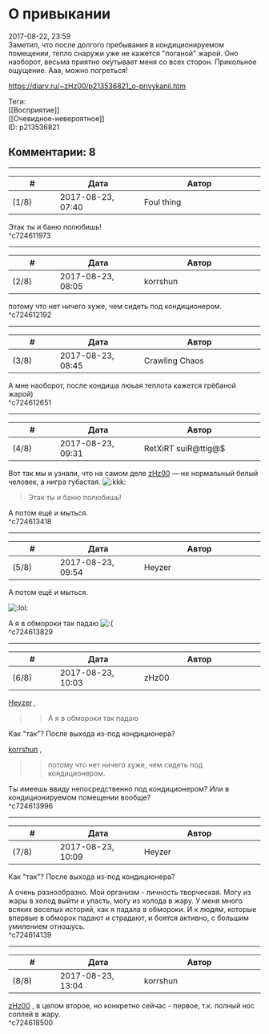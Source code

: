 О привыкании
============

  
2017-08-22, 23:59  
 Заметил, что после долгого пребывания в кондиционируемом помещении, тепло снаружи уже не кажется "поганой" жарой. Оно наоборот, весьма приятно окутывает меня со всех сторон. Прикольное ощущение. Ааа, можно погреться!   
  
<https://diary.ru/~zHz00/p213536821_o-privykanii.htm>  
  
Теги:  
[[Восприятие]]  
[[Очевидное-невероятное]]  
ID: p213536821  


Комментарии: 8
--------------

  


---



|         #         |              Дата              |                     Автор                     |           ID           |
| --- | --- | --- | --- |
| (1/8) | 2017-08-23, 07:40 | Foul thing | c724611973 |

  
 Этак ты и баню полюбишь!   
 ^c724611973

---



|         #         |              Дата              |                     Автор                     |           ID           |
| --- | --- | --- | --- |
| (2/8) | 2017-08-23, 08:05 | korrshun | c724612192 |

  
 потому что нет ничего хуже, чем сидеть под кондиционером.   
 ^c724612192

---



|         #         |              Дата              |                     Автор                     |           ID           |
| --- | --- | --- | --- |
| (3/8) | 2017-08-23, 08:45 | Crawling Chaos | c724612651 |

  
 А мне наоборот, после кондиша люьая теплота кажется грёбаной жарой)   
 ^c724612651

---



|         #         |              Дата              |                     Автор                     |           ID           |
| --- | --- | --- | --- |
| (4/8) | 2017-08-23, 09:31 | RetXiRT suiR@ttig@$ | c724613418 |

  
  Вот так мы и узнали, что на самом деле  [zHz00](https://zHz00.diary.ru "Untitled")  — не нормальный белый человек, а нигра губастая. ![:kkk:](http://static.diary.ru/userdir/0/0/0/0/0000/12206573.gif)   
 
>   Этак ты и баню полюбишь!  

 А потом ещё и мыться.    
 ^c724613418

---



|         #         |              Дата              |                     Автор                     |           ID           |
| --- | --- | --- | --- |
| (5/8) | 2017-08-23, 09:54 | Heyzer | c724613829 |

  
  А потом ещё и мыться.    
   
 ![:lol:](http://static.diary.ru/picture/1135.gif)   
   
 А я в обмороки так падаю ![:(](http://static.diary.ru/picture/1146.gif)   
 ^c724613829

---



|         #         |              Дата              |                     Автор                     |           ID           |
| --- | --- | --- | --- |
| (6/8) | 2017-08-23, 10:03 | zHz00 | c724613996 |

  
  [Heyzer](http://heyzero.diary.ru "Orca")  ,   
 >>А я в обмороки так падаю   
   
 Как "так"? После выхода из-под кондиционера?   
   
  [korrshun](http://Igel-kun.diary.ru "kimi wo shiranai monogatari")  ,   
 >>потому что нет ничего хуже, чем сидеть под кондиционером.   
   
 Ты имеешь ввиду непосредственно под кондиционером? Или в кондиционируемом помещении вообще?   
 ^c724613996

---



|         #         |              Дата              |                     Автор                     |           ID           |
| --- | --- | --- | --- |
| (7/8) | 2017-08-23, 10:09 | Heyzer | c724614139 |

  
  Как "так"? После выхода из-под кондиционера?    
   
 А очень разнообразно. Мой организм - личность творческая. Могу из жары в холод выйти и упасть, могу из холода в жару. У меня много всяких веселых историй, как я падала в обмороки. И к людям, которые впервые в обморок падают и страдают, и боятся активно, с большим умилением отношусь.   
 ^c724614139

---



|         #         |              Дата              |                     Автор                     |           ID           |
| --- | --- | --- | --- |
| (8/8) | 2017-08-23, 13:04 | korrshun | c724618500 |

  
  [zHz00](https://zHz00.diary.ru "Untitled")  , в целом второе, но конкретно сейчас - первое, т.к. полный нос соплей в жару.   
 ^c724618500